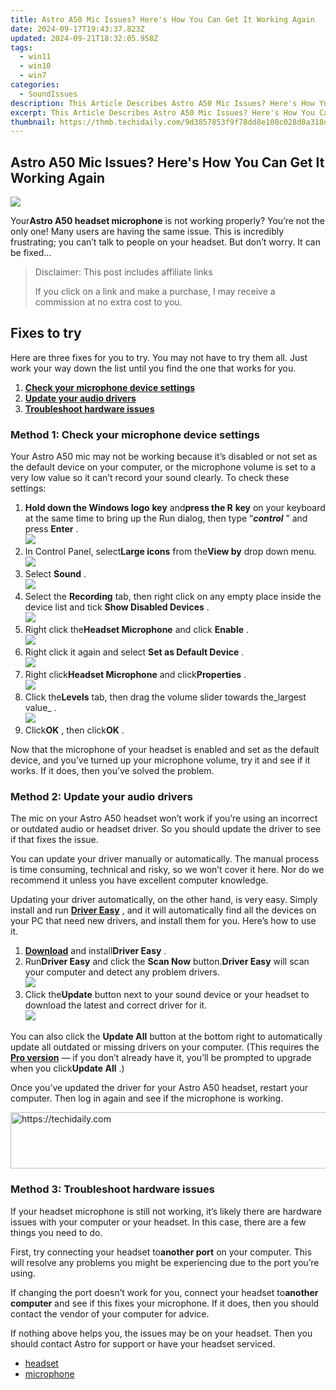 ```yaml
---
title: Astro A50 Mic Issues? Here's How You Can Get It Working Again
date: 2024-09-17T19:43:37.823Z
updated: 2024-09-21T18:32:05.958Z
tags:
  - win11
  - win10
  - win7
categories:
  - SoundIssues
description: This Article Describes Astro A50 Mic Issues? Here's How You Can Get It Working Again
excerpt: This Article Describes Astro A50 Mic Issues? Here's How You Can Get It Working Again
thumbnail: https://thmb.techidaily.com/9d3857853f9f78dd8e108c028d0a318d22b529786459d21ef8b234658302fc85.jpg
---
```


## Astro A50 Mic Issues? Here's How You Can Get It Working Again

![](https://images.drivereasy.com/wp-content/uploads/2018/08/3AS52-AGW9N-510_primary_3-300x300.jpg)

 Your**Astro A50 headset microphone** is not working properly? You’re not the only one! Many users are having the same issue. This is incredibly frustrating; you can’t talk to people on your headset. But don’t worry. It can be fixed…

>  Disclaimer: This post includes affiliate links
>
>  If you click on a link and make a purchase, I may receive a commission at no extra cost to you.
>

## Fixes to try

 Here are three fixes for you to try. You may not have to try them all. Just work your way down the list until you find the one that works for you.

1. [](https://tools.techidaily.com/drivereasy/download/) [**Check your microphone device settings**](https://tools.techidaily.com/drivereasy/download/)
2. [**Update your audio drivers**](https://tools.techidaily.com/drivereasy/download/)
3. [**Troubleshoot hardware issues**](https://tools.techidaily.com/drivereasy/download/)

### Method 1: Check your microphone device settings

 Your Astro A50 mic may not be working because it’s disabled or not set as the default device on your computer, or the microphone volume is set to a very low value so it can’t record your sound clearly. To check these settings:

1. **Hold down the Windows logo** **key**  and**press the R** **key** on your keyboard at the same time to bring up the Run dialog, then type “_**control**_ ” and press **Enter** .  
![](https://images.drivereasy.com/wp-content/uploads/2018/07/img_5b4da30462b97.png)
2. In Control Panel, select**Large icons** from the**View by** drop down menu.  
![](https://images.drivereasy.com/wp-content/uploads/2018/07/img_5b4da34f9240e.jpg)
3. Select **Sound** .  
![](https://images.drivereasy.com/wp-content/uploads/2018/07/img_5b4da41a7f6f0.jpg)
4. Select the **Recording** tab, then right click on any empty place inside the device list and tick **Show Disabled Devices** .  
![](https://images.drivereasy.com/wp-content/uploads/2018/07/img_5b4dc36f136c6.jpg)
5. Right click the**Headset Microphone** and click **Enable** .  
![](https://images.drivereasy.com/wp-content/uploads/2018/07/img_5b4daac96f5e7.jpg)
6. Right click it again and select **Set as Default Device** .  
![](https://images.drivereasy.com/wp-content/uploads/2018/07/img_5b4dacbcd8e83.jpg)
7. Right click**Headset Microphone** and click**Properties** .  
![](https://images.drivereasy.com/wp-content/uploads/2018/07/img_5b4dae7338d5d.jpg)
8. Click the**Levels** tab, then drag the volume slider towards the_largest value_ .  
![](https://images.drivereasy.com/wp-content/uploads/2018/07/img_5b4db71801655.jpg)
9. Click**OK** , then click**OK** .

 Now that the microphone of your headset is enabled and set as the default device, and you’ve turned up your microphone volume, try it and see if it works. If it does, then you’ve solved the problem.

### Method 2: Update your audio drivers

 The mic on your Astro A50 headset won’t work if you’re using an incorrect or outdated audio or headset driver. So you should update the driver to see if that fixes the issue.

 You can update your driver manually or automatically. The manual process is time consuming, technical and risky, so we won’t cover it here. Nor do we recommend it unless you have excellent computer knowledge.

 Updating your driver automatically, on the other hand, is very easy. Simply install and run [**Driver Easy**](https://tools.techidaily.com/drivereasy/download/) , and it will automatically find all the devices on your PC that need new drivers, and install them for you. Here’s how to use it.

1. [**Download**](https://tools.techidaily.com/drivereasy/download/) and install**Driver Easy** .
2. Run**Driver Easy** and click the **Scan Now** button.**Driver Easy** will scan your computer and detect any problem drivers.  
![](https://images.drivereasy.com/wp-content/uploads/2018/07/img_5b4dc0b9d2848.jpg)
3. Click the**Update** button next to your sound device or your headset to download the latest and correct driver for it.  
![](https://images.drivereasy.com/wp-content/uploads/2018/07/img_5b4dbe76cbcd6.jpg)

 You can also click the **Update All** button at the bottom right to automatically update all outdated or missing drivers on your computer. (This requires the [**Pro version**](https://tools.techidaily.com/drivereasy/download/) — if you don’t already have it, you’ll be prompted to upgrade when you click**Update All** .)

 Once you’ve updated the driver for your Astro A50 headset, restart your computer. Then log in again and see if the microphone is working.

<!-- affiliate ads begin -->
<a href="https://appsumo.8odi.net/c/5597632/2087485/7443" target="_top" id="2087485">
  <img src="//a.impactradius-go.com/display-ad/7443-2087485" border="0" alt="https://techidaily.com" width="728" height="90"/>
</a>
<img height="0" width="0" src="https://appsumo.8odi.net/i/5597632/2087485/7443" style="position:absolute;visibility:hidden;" border="0" />
<!-- affiliate ads end -->

### Method 3: Troubleshoot hardware issues

 If your headset microphone is still not working, it’s likely there are hardware issues with your computer or your headset. In this case, there are a few things you need to do.

 First, try connecting your headset to**another port** on your computer. This will resolve any problems you might be experiencing due to the port you’re using.

 If changing the port doesn’t work for you, connect your headset to**another computer** and see if this fixes your microphone. If it does, then you should contact the vendor of your computer for advice.

 If nothing above helps you, the issues may be on your headset. Then you should contact Astro for support or have your headset serviced.

* [headset](https://tools.techidaily.com/drivereasy/download/)
* [microphone](https://tools.techidaily.com/drivereasy/download/)

<ins class="adsbygoogle"
     style="display:block"
     data-ad-format="autorelaxed"
     data-ad-client="ca-pub-7571918770474297"
     data-ad-slot="1223367746"></ins>

<ins class="adsbygoogle"
     style="display:block"
     data-ad-client="ca-pub-7571918770474297"
     data-ad-slot="8358498916"
     data-ad-format="auto"
     data-full-width-responsive="true"></ins>




